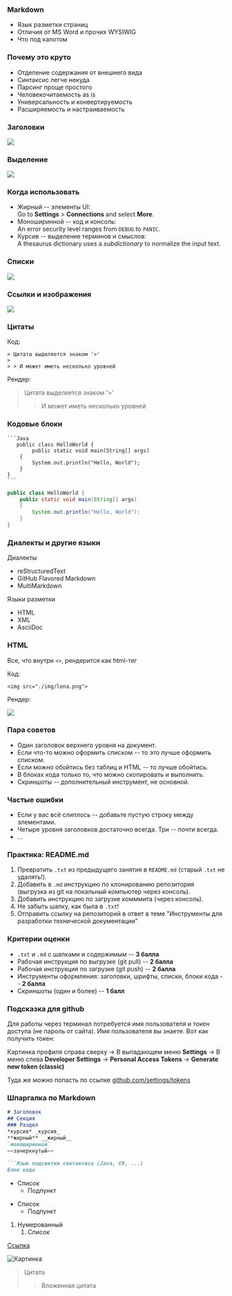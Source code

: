 ### Markdown

* Язык разметки страниц
* Отличия от MS Word и прочих WYSIWIG
* Что под капотом

### Почему это круто

* Отделение содержания от внешнего вида
* Синтаксис легче некуда
* Парсинг проще простого
* Человекочитаемость as is
* Универсальность и конвертируемость
* Расширяемость и настраиваемость

### Заголовки

![](./img/s_headers.png)

### Выделение

![](./img/s_fonts.png)

### Когда использовать

* Жирный -- элементы UI:<br>Go to **Settings** > **Connections** and select **More**.
* Моноширинной -- код и консоль:<br>An error security level ranges from `DEBUG` to `PANIC`.
* Курсив -- выделение терминов и смыслов:<br>A thesaurus dictionary uses a *subdictionary* to normalize the input text.

### Списки

![](./img/s_lists.png)


### Ссылки и изображения

![](./img/s_links.png)

### Цитаты

Код:

```
> Цитата выделяется знаком '>'
> 
> > И может иметь несколько уровней
```

Рендер:

> Цитата выделяется знаком '>'
> 
> > И может иметь несколько уровней

### Кодовые блоки

    ```Java
       public class HelloWorld {    
            public static void main(String[] args)
        {
            System.out.println("Hello, World");
        }
    }
    ```


```Java
public class HelloWorld {    
    public static void main(String[] args)
    {
        System.out.println("Hello, World");
    }
}
```

### Диалекты и другие языки

Диалекты

* reStructuredText
* GitHub Flavored Markdown
* MultiMarkdown

Языки разметки

* HTML
* XML
* AsciiDoc

### HTML

Все, что внутри `<>`, рендерится как html-тег

Код:

```
<img src="./img/lena.png">
```

Рендер:

<img src="./img/lena.png">

### Пара советов

* Один заголовок верхнего уровня на документ.
* Если что-то можно оформить списком -- то это лучше оформить списком.
* Если можно обойтись без таблиц и HTML -- то лучше обойтись.
* В блоках кода только то, что можно скопировать и выполнить.
* Скриншоты -- дополнительный инструмент, не основной.

### Частые ошибки

* Если у вас всё слиплось -- добавьте пустую строку между элементами.
* Четыре уровня заголовков достаточно всегда. Три -- почти всегда.
* ...

### Практика: README.md

1. Превратить `.txt` из предыдущего занятия в `README.md` (старый `.txt` не удалять!).
2. Добавить в `.md` инструкцию по клонированию репозитория (выгрузка из git на локальный компьютер через консоль).
3. Добавить инструкцию по загрузке комммита (через консоль).
4. Не забыть шапку, как была в `.txt`!
5. Отправить ссылку на репозиторий в ответ в теме "Инструменты для разработки технической документации"

### Критерии оценки

* `.txt` и `.md` с шапками и содержимым -- **3 балла**
* Рабочая инструкция по выгрузке (git pull) -- **2 балла**
* Рабочая инструкция по загрузке (git push) -- **2 балла**
* Инструменты оформления: заголовки, шрифты, списки, блоки кода -- **2 балла**
* Скриншоты (один и более) -- **1 балл**

### Подсказка для github

Для работы через терминал потребуется имя пользователя и токен доступа (не пароль от сайта). Имя пользователя вы знаете. Вот как получить токен:

Картинка профиля справа сверху -> В выпадающем меню **Settings** ->  В меню слева **Developer Settings** -> **Personal Access Tokens** -> **Generate new token (classic)**

Туда же можно попасть по ссылке [github.com/settings/tokens](github.com/settings/tokens)


### Шпаргалка по Markdown

```Markdown
# Заголовок
## Секция
### Раздел
*курсив* _курсив_
**жирный** __жирный__
`моноширинной`
~~зачеркнутый~~
 
```Язык подсветки синтаксиса (Java, C#, ...)
Блок кода
```

- Список
  - Подпункт

* Список
  * Подпункт

1. Нумерованный
   1. Список

[Ссылка](www.ya.ru)

![Картинка](./img/lena.png)

>Цитата
>
> > Вложенная цитата

```


